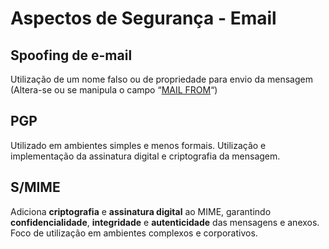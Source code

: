 
# Aspectos de Segurança - Email

## Spoofing de e-mail

Utilização de um nome falso ou de propriedade para envio da mensagem (Altera-se ou se manipula o campo “<u>MAIL FROM</u>“)

## PGP

Utilizado em ambientes simples e menos formais. Utilização e implementação da assinatura digital e criptografia da mensagem.

## S/MIME

Adiciona **criptografia** e **assinatura digital** ao MIME, garantindo **confidencialidade**, **integridade** e **autenticidade** das mensagens e anexos. Foco de utilização em ambientes complexos e corporativos.